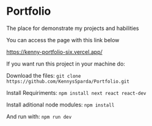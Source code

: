 # Portfolio


The place for demonstrate my projects and habilities

You can access the page with this link below

  https://kenny-portfolio-six.vercel.app/


If you want run this project in your machine do:

  Download the files:
  ```git clone https://github.com/KennysSparda/Portfolio.git```

  Install Requiriments:
  ```npm install next react react-dev```

  Install aditional node modules:
  ```npm install```

  And run with:
  ```npm run dev```
